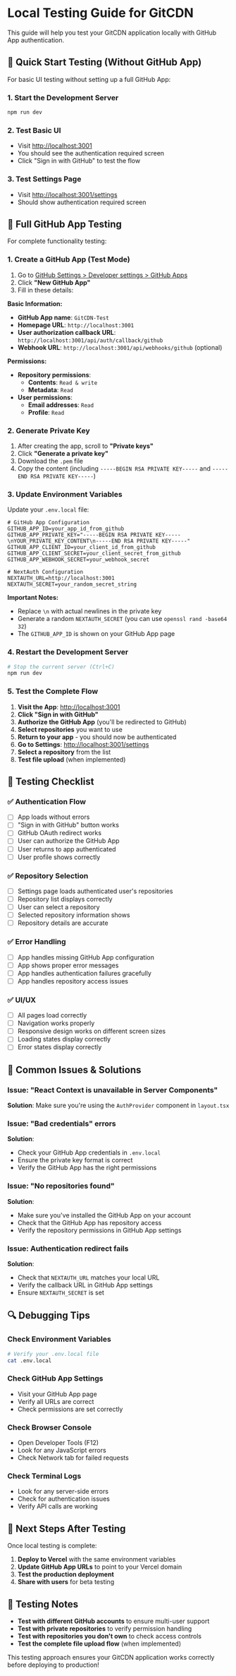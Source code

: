 # Local Testing Guide for GitCDN

This guide will help you test your GitCDN application locally with GitHub App authentication.

## 🚀 **Quick Start Testing (Without GitHub App)**

For basic UI testing without setting up a full GitHub App:

### 1. **Start the Development Server**
```bash
npm run dev
```

### 2. **Test Basic UI**
- Visit [http://localhost:3001](http://localhost:3001)
- You should see the authentication required screen
- Click "Sign in with GitHub" to test the flow

### 3. **Test Settings Page**
- Visit [http://localhost:3001/settings](http://localhost:3001/settings)
- Should show authentication required screen

## 🔧 **Full GitHub App Testing**

For complete functionality testing:

### 1. **Create a GitHub App (Test Mode)**

1. Go to [GitHub Settings > Developer settings > GitHub Apps](https://github.com/settings/apps)
2. Click **"New GitHub App"**
3. Fill in these details:

**Basic Information:**
- **GitHub App name**: `GitCDN-Test`
- **Homepage URL**: `http://localhost:3001`
- **User authorization callback URL**: `http://localhost:3001/api/auth/callback/github`
- **Webhook URL**: `http://localhost:3001/api/webhooks/github` (optional)

**Permissions:**
- **Repository permissions**:
  - **Contents**: `Read & write`
  - **Metadata**: `Read`
- **User permissions**:
  - **Email addresses**: `Read`
  - **Profile**: `Read`

### 2. **Generate Private Key**
1. After creating the app, scroll to **"Private keys"**
2. Click **"Generate a private key"**
3. Download the `.pem` file
4. Copy the content (including `-----BEGIN RSA PRIVATE KEY-----` and `-----END RSA PRIVATE KEY-----`)

### 3. **Update Environment Variables**

Update your `.env.local` file:

```env
# GitHub App Configuration
GITHUB_APP_ID=your_app_id_from_github
GITHUB_APP_PRIVATE_KEY="-----BEGIN RSA PRIVATE KEY-----\nYOUR_PRIVATE_KEY_CONTENT\n-----END RSA PRIVATE KEY-----"
GITHUB_APP_CLIENT_ID=your_client_id_from_github
GITHUB_APP_CLIENT_SECRET=your_client_secret_from_github
GITHUB_APP_WEBHOOK_SECRET=your_webhook_secret

# NextAuth Configuration
NEXTAUTH_URL=http://localhost:3001
NEXTAUTH_SECRET=your_random_secret_string
```

**Important Notes:**
- Replace `\n` with actual newlines in the private key
- Generate a random `NEXTAUTH_SECRET` (you can use `openssl rand -base64 32`)
- The `GITHUB_APP_ID` is shown on your GitHub App page

### 4. **Restart the Development Server**
```bash
# Stop the current server (Ctrl+C)
npm run dev
```

### 5. **Test the Complete Flow**

1. **Visit the App**: [http://localhost:3001](http://localhost:3001)
2. **Click "Sign in with GitHub"**
3. **Authorize the GitHub App** (you'll be redirected to GitHub)
4. **Select repositories** you want to use
5. **Return to your app** - you should now be authenticated
6. **Go to Settings**: [http://localhost:3001/settings](http://localhost:3001/settings)
7. **Select a repository** from the list
8. **Test file upload** (when implemented)

## 🧪 **Testing Checklist**

### ✅ **Authentication Flow**
- [ ] App loads without errors
- [ ] "Sign in with GitHub" button works
- [ ] GitHub OAuth redirect works
- [ ] User can authorize the GitHub App
- [ ] User returns to app authenticated
- [ ] User profile shows correctly

### ✅ **Repository Selection**
- [ ] Settings page loads authenticated user's repositories
- [ ] Repository list displays correctly
- [ ] User can select a repository
- [ ] Selected repository information shows
- [ ] Repository details are accurate

### ✅ **Error Handling**
- [ ] App handles missing GitHub App configuration
- [ ] App shows proper error messages
- [ ] App handles authentication failures gracefully
- [ ] App handles repository access issues

### ✅ **UI/UX**
- [ ] All pages load correctly
- [ ] Navigation works properly
- [ ] Responsive design works on different screen sizes
- [ ] Loading states display correctly
- [ ] Error states display correctly

## 🐛 **Common Issues & Solutions**

### **Issue: "React Context is unavailable in Server Components"**
**Solution**: Make sure you're using the `AuthProvider` component in `layout.tsx`

### **Issue: "Bad credentials" errors**
**Solution**: 
- Check your GitHub App credentials in `.env.local`
- Ensure the private key format is correct
- Verify the GitHub App has the right permissions

### **Issue: "No repositories found"**
**Solution**:
- Make sure you've installed the GitHub App on your account
- Check that the GitHub App has repository access
- Verify the repository permissions in GitHub App settings

### **Issue: Authentication redirect fails**
**Solution**:
- Check that `NEXTAUTH_URL` matches your local URL
- Verify the callback URL in GitHub App settings
- Ensure `NEXTAUTH_SECRET` is set

## 🔍 **Debugging Tips**

### **Check Environment Variables**
```bash
# Verify your .env.local file
cat .env.local
```

### **Check GitHub App Settings**
- Visit your GitHub App page
- Verify all URLs are correct
- Check permissions are set correctly

### **Check Browser Console**
- Open Developer Tools (F12)
- Look for any JavaScript errors
- Check Network tab for failed requests

### **Check Terminal Logs**
- Look for any server-side errors
- Check for authentication issues
- Verify API calls are working

## 🚀 **Next Steps After Testing**

Once local testing is complete:

1. **Deploy to Vercel** with the same environment variables
2. **Update GitHub App URLs** to point to your Vercel domain
3. **Test the production deployment**
4. **Share with users** for beta testing

## 📝 **Testing Notes**

- **Test with different GitHub accounts** to ensure multi-user support
- **Test with private repositories** to verify permission handling
- **Test with repositories you don't own** to check access controls
- **Test the complete file upload flow** (when implemented)

This testing approach ensures your GitCDN application works correctly before deploying to production!
